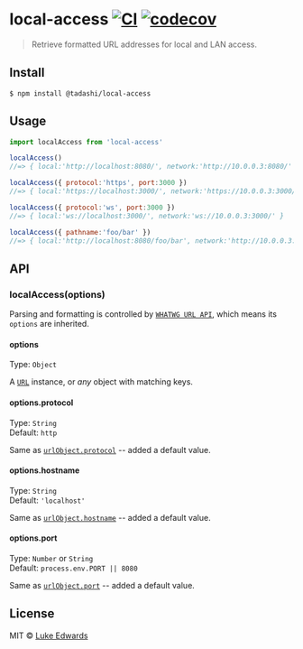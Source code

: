 # local-access [![CI](https://github.com/lukeed/local-access/workflows/CI/badge.svg)](https://github.com/lukeed/local-access/actions?query=workflow%3ACI) [![codecov](https://badgen.net/codecov/c/github/lukeed/local-access)](https://codecov.io/gh/lukeed/local-access)

> Retrieve formatted URL addresses for local and LAN access.


## Install

```
$ npm install @tadashi/local-access
```


## Usage

```js
import localAccess from 'local-access'

localAccess()
//=> { local:'http://localhost:8080/', network:'http://10.0.0.3:8080/' }

localAccess({ protocol:'https', port:3000 })
//=> { local:'https://localhost:3000/', network:'https://10.0.0.3:3000/' }

localAccess({ protocol:'ws', port:3000 })
//=> { local:'ws://localhost:3000/', network:'ws://10.0.0.3:3000/' }

localAccess({ pathname:'foo/bar' })
//=> { local:'http://localhost:8080/foo/bar', network:'http://10.0.0.3:8080/foo/bar' }
```


## API

### localAccess(options)

Parsing and formatting is controlled by [`WHATWG URL API`](https://nodejs.org/api/url.html#url_the_whatwg_url_api), which means its `options` are inherited.

#### options

Type: `Object`

A [`URL`](https://nodejs.org/api/url.html#url_the_whatwg_url_api) instance, or _any_ object with matching keys.

#### options.protocol

Type: `String`<br>
Default: `http`

Same as [`urlObject.protocol`](https://nodejs.org/api/url.html#url_url_protocol) -- added a default value.

#### options.hostname

Type: `String`<br>
Default: `'localhost'`

Same as [`urlObject.hostname`](https://nodejs.org/api/url.html#url_url_hostname) -- added a default value.

#### options.port

Type: `Number` or `String`<br>
Default: `process.env.PORT || 8080`

Same as [`urlObject.port`](https://nodejs.org/api/url.html#url_url_port) -- added a default value.


## License

MIT © [Luke Edwards](https://lukeed.com)
